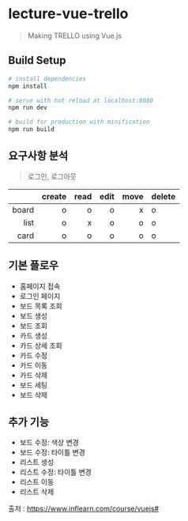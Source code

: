 # lecture-vue-trello
> Making TRELLO using Vue.js
  
## Build Setup

``` bash
# install dependencies
npm install

# serve with hot reload at localhost:8080
npm run dev

# build for production with minification
npm run build
```
## 요구사항 분석
> 로그인, 로그아웃


|       | create | read | edit | move | delete |
|------:|-------:|-----:|-----:|-----:|--------|
| board |      o |    o |    o |    x |      o |
|  list |      o |    x |    o |    o |      o |
|  card |      o |    o |    o |    o |      o |


## 기본 플로우
- 홈페이지 접속
- 로그인 페이지
- 보드 목록 조회
- 보드 생성
- 보드 조회
- 카드 생성
- 카드 상세 조회
- 카드 수정
- 카드 이동
- 카드 삭제
- 보드 세팅
- 보드 삭제

## 추가 기능
- 보드 수정: 색상 변경
- 보드 수정: 타이틀 변경
- 리스트 생성
- 리스트 수정: 타이틀 변경
- 리스트 이동
- 리스트 삭제


출저 : https://www.inflearn.com/course/vuejs#
